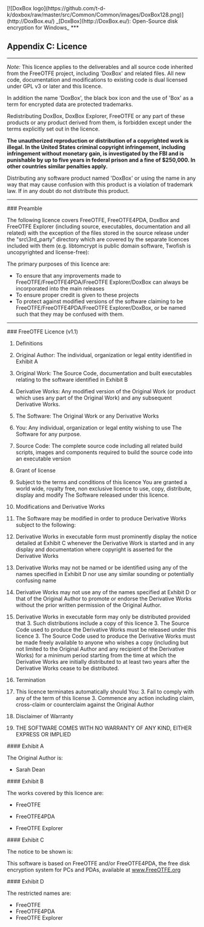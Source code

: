 

<meta content="text/html; charset=UTF-8" http-equiv="Content-Type">
<meta name="keywords" content="disk encryption, security, transparent, AES, plausible deniability, virtual drive, Linux, MS Windows, portable, USB drive, partition">
<meta name="description" content="DoxBox: An Open-Source 'on-the-fly' transparent disk encryption program for PCs. With this software, you can create one or more &quot;virtual disks&quot; on your PC - anything written to these disks is automatically encrypted before being stored on your computers hard drive.">

<meta name="author" content="Sarah Dean">
<meta name="copyright" content="Copyright 2004, 2005, 2006, 2007, 2008 Sarah Dean">


<TITLE>Appendix C: Licence</TITLE>

<LInk href="https://raw.githubusercontent.com/t-d-k/doxbox/master/docs/styles_common.css" rel="stylesheet" type="text/css">



<LInk rel="shortcut icon" href="https://github.com/t-d-k/doxbox/raw/master/src/Common/Common/images/DoxBox.ico" type="image/x-icon">

<SPAN CLASS="master_link">
[![DoxBox logo](https://github.com/t-d-k/doxbox/raw/master/src/Common/Common/images/DoxBox128.png)](http://DoxBox.eu/)
</SPAN>

<SPAN CLASS="master_title">
_[DoxBox](http://DoxBox.eu/): Open-Source disk encryption for Windows_
</SPAN>
***
 
            

## Appendix C: Licence
* * *
*Note:* This licence applies to the deliverables and all source code inherited from the FreeOTFE project, including 'DoxBox' and related files. All new code, documentation and modifications to existing code is dual licensed under GPL v3 or later and this licence.

In addition the name 'DoxBox', the black box icon and the use of 'Box' as a term for encrypted data are protected trademarks. 

Redistributing DoxBox, DoxBox Explorer, FreeOTFE or any part of these products or any product derived from them, is forbidden except under the terms explicitly set out in the licence.

**The unauthorized reproduction or distribution of a copyrighted work is illegal. In the United States criminal copyright infringement, including infringement without monetary gain, is investigated by the FBI and is punishable by up to five years in federal prison and a fine of $250,000. In other countries similar penalties apply.**

Distributing any software product named 'DoxBox' or using the name in any way that may cause confusion with this product is a violation of trademark law.
If in any doubt do not distribute this product.

* * * 
<A NAME="level_3_heading_1">
### Preamble
</A>

The following licence covers FreeOTFE, FreeOTFE4PDA, DoxBox and FreeOTFE Explorer (including source, executables, documentation and all related) with the exception of the files stored in the source release under the "src\3rd_party" directory which are covered by the separate licences included with them (e.g. libtomcrypt is public domain software, Twofish is uncopyrighted and license-free):

The primary purposes of this licence are:

+  To ensure that any improvements made to FreeOTFE/FreeOTFE4PDA/FreeOTFE Explorer/DoxBox can always be incorporated into the main releases
+  To ensure proper credit is given to these projects
+  To protect against modified versions of the software claiming to be FreeOTFE/FreeOTFE4PDA/FreeOTFE Explorer/DoxBox, or be named such that they may be confused with them.  

* * * 
<A NAME="level_3_heading_2">
### FreeOTFE Licence (v1.1)
</A>

<DIV class="licence_list_numbering">

1. Definitions  
  2. Original Author: The individual, organization or legal entity identified in Exhibit A  
  2. Original Work: The Source Code, documentation and built executables relating to the software identified in Exhibit B  
  2. Derivative Works: Any modified version of the Original Work (or product which uses any part of the Original Work) and any subsequent Derivative Works.  
  2. The Software: The Original Work or any Derivative Works  
  2. You: Any individual, organization or legal entity wishing to use The Software for any purpose.  
  2. Source Code: The complete source code including all related build scripts, images and components required to build the source code into an executable version

1. Grant of license

  2. Subject to the terms and conditions of this licence You are granted a world wide, royalty free, non exclusive licence to use, copy, distribute, display and modify The Software released under this licence.

1. Modifications and Derivative Works

  2. The Software may be modified in order to produce Derivative Works subject to the following:

  2. Derivative Works in executable form must prominently display the notice detailed at Exhibit C whenever the Derivative Work is started and in any display and documentation where copyright is asserted for the Derivative Works

  2. Derivative Works may not be named or be identified using any of the names specified in Exhibit D nor use any similar sounding or potentially confusing name

  2. Derivative Works may not use any of the names specified at Exhibit D or that of the Original Author to promote or endorse the Derivative Works without the prior written permission of the Original Author.

  2. Derivative Works in executable form may only be distributed provided that
     3. Such distributions include a copy of this licence
     3. The Source Code used to produce the Derivative Works must be released under this licence
     3. The Source Code used to produce the Derivative Works must be made freely available to anyone who wishes a copy (including but not limited to the Original Author and any recipient of the  Derivative Works) for a minimum period starting from the time at which the Derivative Works are initially distributed to at least two years after the Derivative Works cease to be distributed.

1. Termination

  2. This licence terminates automatically should You:
    3. Fail to comply with any of the term of this license
    3. Commence any action including claim, cross-claim or counterclaim against the Original Author
1. Disclaimer of Warranty

  2. THE SOFTWARE COMES WITH NO WARRANTY OF ANY KIND, EITHER EXPRESS OR IMPLIED
</DIV>

<A NAME="level_4_heading_1">
#### Exhibit A
</A>

The Original Author is:

* Sarah Dean

<A NAME="level_4_heading_2">
#### Exhibit B
</A>

The works covered by this licence are:

* FreeOTFE 

* FreeOTFE4PDA 

* FreeOTFE Explorer

<A NAME="level_4_heading_3">
#### Exhibit C
</A>

The notice to be shown is:

  This software is based on FreeOTFE and/or FreeOTFE4PDA, the free disk encryption system for PCs and PDAs, available at <a href="http://www.FreeOTFE.org/">www.FreeOTFE.org</a>

<A NAME="level_4_heading_4">
#### Exhibit D
</A>

The restricted names are:

* FreeOTFE 
* FreeOTFE4PDA
* FreeOTFE Explorer



